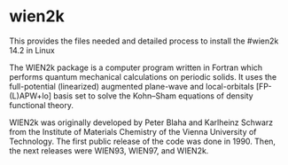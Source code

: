 # wien2k
This provides the files needed and detailed process to install the #wien2k 14.2 in Linux

The WIEN2k package is a computer program written in Fortran which performs quantum mechanical calculations on periodic solids. It uses the full-potential (linearized) augmented plane-wave and local-orbitals [FP-(L)APW+lo] basis set to solve the Kohn–Sham equations of density functional theory.

WIEN2k was originally developed by Peter Blaha and Karlheinz Schwarz from the Institute of Materials Chemistry of the Vienna University of Technology. The first public release of the code was done in 1990. Then, the next releases were WIEN93, WIEN97, and WIEN2k.
